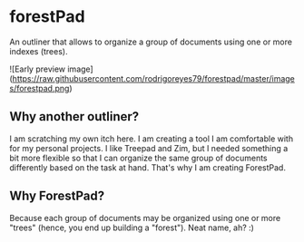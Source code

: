 forestPad
=========

An outliner that allows to organize a group of documents using one or more indexes (trees).

![Early preview image]
(https://raw.githubusercontent.com/rodrigoreyes79/forestpad/master/images/forestpad.png)

## Why another outliner?

I am scratching my own itch here. I am creating a tool I am comfortable with for my personal projects. I like Treepad and Zim, but I needed something a bit more flexible so that I can organize the same group of documents differently based on the task at hand. That's why I am creating ForestPad.

## Why ForestPad?

Because each group of documents may be organized using one or more "trees" (hence, you end up building a "forest"). Neat name, ah? :)
